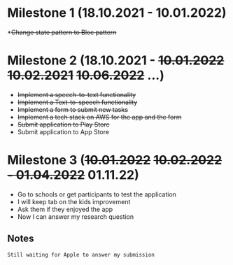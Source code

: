 # Milestone 1 (18.10.2021 - 10.01.2022)
   *~~Change state pattern to Bloc pattern~~
# Milestone 2 (18.10.2021 - ~~10.01.2022~~ ~~10.02.2021~~ ~~10.06.2022~~ ...)

  * ~~Implement a speech-to-text functionality~~
  * ~~Implement a Text-to-speech functionality~~
  * ~~Implement a form to submit new tasks~~
  * ~~Implement a tech stack on AWS for the app and the form~~
  * ~~Submit application to Play Store~~
  *   Submit application to App Store
# Milestone 3 (~~10.01.2022~~ ~~10.02.2022 - 01.04.2022~~ 01.11.22)

   * Go to schools or get participants to test the application
   * I will keep tab on the kids improvement
   * Ask them if they enjoyed the app
   * Now I can answer my research question

## Notes
	Still waiting for Apple to answer my submission
